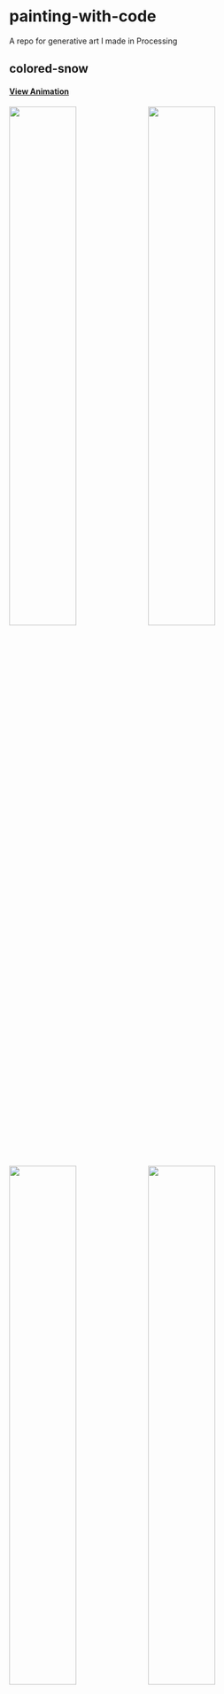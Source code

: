# painting-with-code
A repo for generative art I made in Processing

## colored-snow
#### [View Animation](https://imgur.com/LZpNLMf)
<img src="https://i.imgur.com/oh6pqip.png" width="49%"> <img src="https://i.imgur.com/OZIHbuZ.png" width="49%">
<img src="https://i.imgur.com/k80UoI1.png" width="49%"> <img src="https://i.imgur.com/e241Fwl.png" width="49%">
